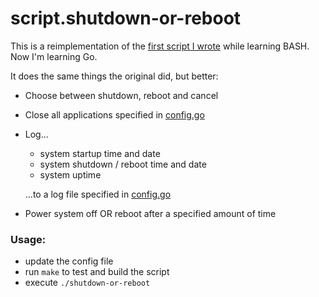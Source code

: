 # script.shutdown-or-reboot
This is a reimplementation of the [first script I wrote](https://github.com/JagdCake/bash.scripts/blob/master/scripts/shut_down.sh) while learning BASH. Now I'm learning Go.

It does the same things the original did, but better:
- Choose between shutdown, reboot and cancel
- Close all applications specified in [config.go](./config/config.go)
- Log...
    - system startup time and date
    - system shutdown / reboot time and date
    - system uptime
    
    ...to a log file specified in [config.go](./config/config.go)
- Power system off OR reboot after a specified amount of time

### Usage:
- update the config file
- run `make` to test and build the script
- execute `./shutdown-or-reboot`
